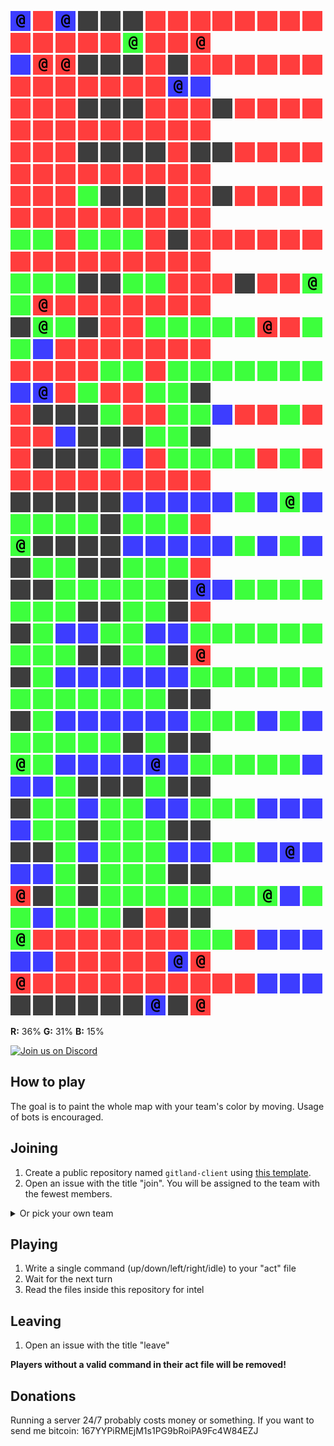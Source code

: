 ![](icons/cb) ![](icons/ur) ![](icons/cb) ![](icons/ux) ![](icons/ux) ![](icons/ux) ![](icons/ur) ![](icons/ur) ![](icons/ur) ![](icons/ur) ![](icons/ur) ![](icons/ur) ![](icons/ur) ![](icons/ur) ![](icons/ur) ![](icons/ur) ![](icons/ur) ![](icons/ur) ![](icons/ur) ![](icons/cg) ![](icons/ur) ![](icons/ur) ![](icons/cr)  
![](icons/ub) ![](icons/cr) ![](icons/cr) ![](icons/ux) ![](icons/ux) ![](icons/ux) ![](icons/ur) ![](icons/ux) ![](icons/ur) ![](icons/ur) ![](icons/ur) ![](icons/ur) ![](icons/ur) ![](icons/ur) ![](icons/ur) ![](icons/ur) ![](icons/ur) ![](icons/ur) ![](icons/ur) ![](icons/ur) ![](icons/ur) ![](icons/cb) ![](icons/ub)  
![](icons/ur) ![](icons/ur) ![](icons/ur) ![](icons/ux) ![](icons/ux) ![](icons/ux) ![](icons/ur) ![](icons/ur) ![](icons/ur) ![](icons/ux) ![](icons/ur) ![](icons/ur) ![](icons/ur) ![](icons/ur) ![](icons/ur) ![](icons/ur) ![](icons/ur) ![](icons/ur) ![](icons/ur) ![](icons/ur) ![](icons/ur) ![](icons/ur) ![](icons/ur)  
![](icons/ur) ![](icons/ur) ![](icons/ur) ![](icons/ux) ![](icons/ux) ![](icons/ux) ![](icons/ux) ![](icons/ur) ![](icons/ux) ![](icons/ux) ![](icons/ur) ![](icons/ur) ![](icons/ur) ![](icons/ur) ![](icons/ur) ![](icons/ur) ![](icons/ur) ![](icons/ur) ![](icons/ur) ![](icons/ur) ![](icons/ur) ![](icons/ur) ![](icons/ur)  
![](icons/ur) ![](icons/ur) ![](icons/ur) ![](icons/ug) ![](icons/ux) ![](icons/ux) ![](icons/ux) ![](icons/ur) ![](icons/ur) ![](icons/ux) ![](icons/ur) ![](icons/ur) ![](icons/ur) ![](icons/ur) ![](icons/ur) ![](icons/ur) ![](icons/ur) ![](icons/ur) ![](icons/ur) ![](icons/ur) ![](icons/ur) ![](icons/ur) ![](icons/ur)  
![](icons/ug) ![](icons/ug) ![](icons/ur) ![](icons/ug) ![](icons/ug) ![](icons/ug) ![](icons/ur) ![](icons/ux) ![](icons/ur) ![](icons/ur) ![](icons/ur) ![](icons/ur) ![](icons/ur) ![](icons/ur) ![](icons/ur) ![](icons/ur) ![](icons/ur) ![](icons/ur) ![](icons/ur) ![](icons/ur) ![](icons/ur) ![](icons/ur) ![](icons/ur)  
![](icons/ug) ![](icons/ug) ![](icons/ug) ![](icons/ux) ![](icons/ux) ![](icons/ug) ![](icons/ug) ![](icons/ur) ![](icons/ur) ![](icons/ur) ![](icons/ux) ![](icons/ur) ![](icons/ur) ![](icons/cg) ![](icons/ug) ![](icons/cr) ![](icons/ur) ![](icons/ur) ![](icons/ur) ![](icons/ur) ![](icons/ur) ![](icons/ur) ![](icons/ur)  
![](icons/ux) ![](icons/cg) ![](icons/ug) ![](icons/ux) ![](icons/ur) ![](icons/ur) ![](icons/ug) ![](icons/ug) ![](icons/ug) ![](icons/ug) ![](icons/ug) ![](icons/cr) ![](icons/ur) ![](icons/ug) ![](icons/ug) ![](icons/ub) ![](icons/ur) ![](icons/ur) ![](icons/ur) ![](icons/ur) ![](icons/ur) ![](icons/ur) ![](icons/ur)  
![](icons/ur) ![](icons/ur) ![](icons/ur) ![](icons/ur) ![](icons/ug) ![](icons/ug) ![](icons/ur) ![](icons/ug) ![](icons/ug) ![](icons/ug) ![](icons/ug) ![](icons/ug) ![](icons/ug) ![](icons/ug) ![](icons/ub) ![](icons/cb) ![](icons/ur) ![](icons/ug) ![](icons/ur) ![](icons/ur) ![](icons/ug) ![](icons/ug) ![](icons/ux)  
![](icons/ur) ![](icons/ux) ![](icons/ux) ![](icons/ux) ![](icons/ug) ![](icons/ur) ![](icons/ur) ![](icons/ug) ![](icons/ug) ![](icons/ub) ![](icons/ur) ![](icons/ur) ![](icons/ug) ![](icons/ur) ![](icons/ur) ![](icons/ur) ![](icons/ub) ![](icons/ux) ![](icons/ux) ![](icons/ux) ![](icons/ug) ![](icons/ug) ![](icons/ux)  
![](icons/ur) ![](icons/ux) ![](icons/ux) ![](icons/ux) ![](icons/ug) ![](icons/ub) ![](icons/ur) ![](icons/ug) ![](icons/ug) ![](icons/ug) ![](icons/ug) ![](icons/ur) ![](icons/ug) ![](icons/ur) ![](icons/ur) ![](icons/ur) ![](icons/ur) ![](icons/ur) ![](icons/ur) ![](icons/ur) ![](icons/ur) ![](icons/ur) ![](icons/ur)  
![](icons/ux) ![](icons/ux) ![](icons/ux) ![](icons/ux) ![](icons/ux) ![](icons/ub) ![](icons/ub) ![](icons/ub) ![](icons/ub) ![](icons/ub) ![](icons/ug) ![](icons/ub) ![](icons/cg) ![](icons/ub) ![](icons/ug) ![](icons/ug) ![](icons/ug) ![](icons/ug) ![](icons/ux) ![](icons/ug) ![](icons/ug) ![](icons/ug) ![](icons/ur)  
![](icons/cg) ![](icons/ux) ![](icons/ux) ![](icons/ux) ![](icons/ux) ![](icons/ub) ![](icons/ub) ![](icons/ub) ![](icons/ub) ![](icons/ub) ![](icons/ug) ![](icons/ub) ![](icons/ug) ![](icons/ub) ![](icons/ux) ![](icons/ug) ![](icons/ug) ![](icons/ux) ![](icons/ux) ![](icons/ug) ![](icons/ug) ![](icons/ug) ![](icons/ur)  
![](icons/ux) ![](icons/ux) ![](icons/ug) ![](icons/ug) ![](icons/ug) ![](icons/ug) ![](icons/ug) ![](icons/ux) ![](icons/cb) ![](icons/ub) ![](icons/ug) ![](icons/ug) ![](icons/ug) ![](icons/ug) ![](icons/ug) ![](icons/ug) ![](icons/ug) ![](icons/ux) ![](icons/ux) ![](icons/ug) ![](icons/ug) ![](icons/ux) ![](icons/ur)  
![](icons/ux) ![](icons/ug) ![](icons/ub) ![](icons/ub) ![](icons/ug) ![](icons/ug) ![](icons/ub) ![](icons/ub) ![](icons/ug) ![](icons/ug) ![](icons/ug) ![](icons/ug) ![](icons/ug) ![](icons/ug) ![](icons/ug) ![](icons/ug) ![](icons/ug) ![](icons/ux) ![](icons/ux) ![](icons/ug) ![](icons/ug) ![](icons/ux) ![](icons/cr)  
![](icons/ux) ![](icons/ug) ![](icons/ub) ![](icons/ub) ![](icons/ub) ![](icons/ub) ![](icons/ub) ![](icons/ub) ![](icons/ug) ![](icons/ug) ![](icons/ug) ![](icons/ug) ![](icons/ug) ![](icons/ug) ![](icons/ug) ![](icons/ug) ![](icons/ug) ![](icons/ug) ![](icons/ug) ![](icons/ug) ![](icons/ug) ![](icons/ux) ![](icons/ux)  
![](icons/ux) ![](icons/ug) ![](icons/ub) ![](icons/ub) ![](icons/ub) ![](icons/ub) ![](icons/ub) ![](icons/ub) ![](icons/ug) ![](icons/ug) ![](icons/ug) ![](icons/ub) ![](icons/ug) ![](icons/ub) ![](icons/ug) ![](icons/ug) ![](icons/ug) ![](icons/ug) ![](icons/ug) ![](icons/ux) ![](icons/ug) ![](icons/ux) ![](icons/ux)  
![](icons/cg) ![](icons/ug) ![](icons/ub) ![](icons/ub) ![](icons/ub) ![](icons/ub) ![](icons/cb) ![](icons/ub) ![](icons/ug) ![](icons/ug) ![](icons/ug) ![](icons/ug) ![](icons/ug) ![](icons/ub) ![](icons/ub) ![](icons/ub) ![](icons/ug) ![](icons/ux) ![](icons/ux) ![](icons/ux) ![](icons/ug) ![](icons/ux) ![](icons/ux)  
![](icons/ux) ![](icons/ug) ![](icons/ug) ![](icons/ub) ![](icons/ug) ![](icons/ug) ![](icons/ub) ![](icons/ub) ![](icons/ug) ![](icons/ug) ![](icons/ug) ![](icons/ub) ![](icons/ub) ![](icons/ub) ![](icons/ub) ![](icons/ug) ![](icons/ug) ![](icons/ux) ![](icons/ug) ![](icons/ug) ![](icons/ug) ![](icons/ux) ![](icons/ux)  
![](icons/ux) ![](icons/ux) ![](icons/ug) ![](icons/ub) ![](icons/ug) ![](icons/ug) ![](icons/ug) ![](icons/ub) ![](icons/ub) ![](icons/ug) ![](icons/ug) ![](icons/ub) ![](icons/cb) ![](icons/ub) ![](icons/ub) ![](icons/ub) ![](icons/ug) ![](icons/ux) ![](icons/ug) ![](icons/ug) ![](icons/ug) ![](icons/ux) ![](icons/ux)  
![](icons/cr) ![](icons/ux) ![](icons/ug) ![](icons/ux) ![](icons/ug) ![](icons/ug) ![](icons/ug) ![](icons/ug) ![](icons/ug) ![](icons/ug) ![](icons/ug) ![](icons/cg) ![](icons/ub) ![](icons/ug) ![](icons/ug) ![](icons/ub) ![](icons/ug) ![](icons/ug) ![](icons/ug) ![](icons/ux) ![](icons/ur) ![](icons/ux) ![](icons/ux)  
![](icons/cg) ![](icons/ur) ![](icons/ur) ![](icons/ur) ![](icons/ur) ![](icons/ur) ![](icons/ur) ![](icons/ur) ![](icons/ug) ![](icons/ug) ![](icons/ur) ![](icons/ub) ![](icons/ub) ![](icons/ub) ![](icons/ub) ![](icons/ub) ![](icons/ur) ![](icons/ur) ![](icons/ur) ![](icons/ur) ![](icons/ur) ![](icons/cb) ![](icons/cr)  
![](icons/cr) ![](icons/ur) ![](icons/ur) ![](icons/ur) ![](icons/ur) ![](icons/ur) ![](icons/ur) ![](icons/ur) ![](icons/ur) ![](icons/ur) ![](icons/ur) ![](icons/ub) ![](icons/ub) ![](icons/ub) ![](icons/ux) ![](icons/ux) ![](icons/ux) ![](icons/ux) ![](icons/ux) ![](icons/ux) ![](icons/cb) ![](icons/ux) ![](icons/cr)

**R:** 36% **G:** 31% **B:** 15%


<a href="https://discord.gg/vSk8CJj">
  <img src="https://i.imgur.com/YNyTNuw.png" alt="Join us on Discord" height="64"/>
</a>

## How to play

The goal is to paint the whole map with your team's color by moving. Usage of bots is encouraged.

## Joining
1. Create a public repository named `gitland-client` using [this template](https://github.com/Richienb/gitland-client-boilerplate/generate).
2. Open an issue with the title "join". You will be assigned to the team with the fewest members.
<details>
<summary>Or pick your own team</summary>
Open an issue with a team name as the title (cr/cg/cb)
</details>

## Playing
1. Write a single command (up/down/left/right/idle) to your "act" file
2. Wait for the next turn
3. Read the files inside this repository for intel

## Leaving
1. Open an issue with the title "leave"

**Players without a valid command in their act file will be removed!**

## Donations
Running a server 24/7 probably costs money or something. If you want to send me bitcoin: 167YYPiRMEjM1s1PG9bRoiPA9Fc4W84EZJ
